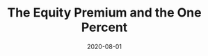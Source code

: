 ---
title: "The Equity Premium and the One Percent"
collection: publications
link: https://doi.org/10.1093/rfs/hhz121
venue: "Review of Financial Studies"
date: 2020-08-01
coauthor: "Kieran James Walsh"
wpurl: https://ssrn.com/abstract=2409969
slides: https://alexisakira.github.io/files/slides/slides_onepercent.pdf
excerpt: "👍(Finance, Theory, Empirical) In general equilibrium model with heterogeneous risk aversion and/or beliefs, the wealth distribution predicts excess stock returns, which we confirm in data using estate tax rate change as instrument."
---
